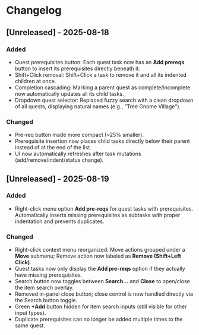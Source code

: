 # Changelog

## [Unreleased] - 2025-08-18

### Added
- Quest prerequisites button: Each quest task now has an **Add prereqs** button to insert its prerequisites directly beneath it.
- Shift+Click removal: Shift+Click a task to remove it and all its indented children at once.
- Completion cascading: Marking a parent quest as complete/incomplete now automatically updates all its child tasks.
- Dropdown quest selector: Replaced fuzzy search with a clean dropdown of all quests, displaying natural names (e.g., "Tree Gnome Village").

### Changed
- Pre-req button made more compact (~25% smaller).
- Prerequisite insertion now places child tasks directly below their parent instead of at the end of the list.
- UI now automatically refreshes after task mutations (add/remove/indent/status change).

## [Unreleased] - 2025-08-19

### Added
- Right-click menu option **Add pre-reqs** for quest tasks with prerequisites. Automatically inserts missing prerequisites as subtasks with proper indentation and prevents duplicates.

### Changed
- Right-click context menu reorganized: Move actions grouped under a **Move** submenu; Remove action now labeled as **Remove (Shift+Left Click)**.
- Quest tasks now only display the **Add pre-reqs** option if they actually have missing prerequisites.
- Search button now toggles between **Search...** and **Close** to open/close the item search overlay.
- Removed in-panel close button; close control is now handled directly via the Search button toggle.
- Green **+Add** button hidden for item search inputs (still visible for other input types).
- Duplicate prerequisites can no longer be added multiple times to the same quest.
